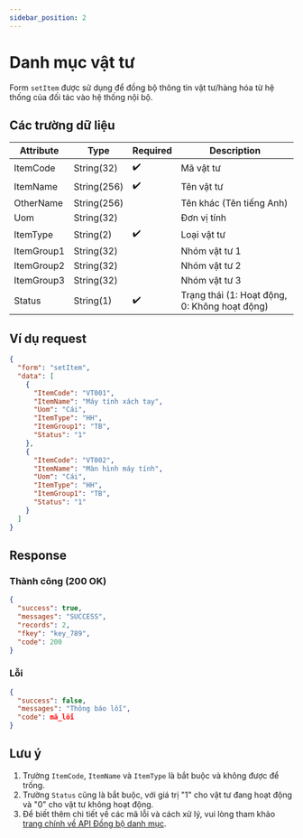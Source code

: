 ```yaml
---
sidebar_position: 2
---
```


# Danh mục vật tư

Form `setItem` được sử dụng để đồng bộ thông tin vật tư/hàng hóa từ hệ thống của đối tác vào hệ thống nội bộ.

## Các trường dữ liệu

| Attribute    | Type        | Required | Description          |
|--------------|-------------|----------|----------------------|
| ItemCode     | String(32)  | ✔️       | Mã vật tư            |
| ItemName     | String(256) | ✔️       | Tên vật tư           |
| OtherName    | String(256) |          | Tên khác (Tên tiếng Anh) |
| Uom          | String(32)  |          | Đơn vị tính          |
| ItemType     | String(2)   | ✔️       | Loại vật tư          |
| ItemGroup1   | String(32)  |          | Nhóm vật tư 1        |
| ItemGroup2   | String(32)  |          | Nhóm vật tư 2        |
| ItemGroup3   | String(32)  |          | Nhóm vật tư 3        |
| Status       | String(1)   | ✔️       | Trạng thái (1: Hoạt động, 0: Không hoạt động) |

## Ví dụ request

```json
{
  "form": "setItem",
  "data": [
    {
      "ItemCode": "VT001",
      "ItemName": "Máy tính xách tay",
      "Uom": "Cái",
      "ItemType": "HH",
      "ItemGroup1": "TB",
      "Status": "1"
    },
    {
      "ItemCode": "VT002",
      "ItemName": "Màn hình máy tính",
      "Uom": "Cái",
      "ItemType": "HH",
      "ItemGroup1": "TB",
      "Status": "1"
    }
  ]
}
```

## Response

### Thành công (200 OK)

```json
{
  "success": true,
  "messages": "SUCCESS",
  "records": 2,
  "fkey": "key_789",
  "code": 200
}
```

### Lỗi

```json
{
  "success": false,
  "messages": "Thông báo lỗi",
  "code": mã_lỗi
}
```

## Lưu ý

1. Trường `ItemCode`, `ItemName` và `ItemType` là bắt buộc và không được để trống.
2. Trường `Status` cũng là bắt buộc, với giá trị "1" cho vật tư đang hoạt động và "0" cho vật tư không hoạt động.
3. Để biết thêm chi tiết về các mã lỗi và cách xử lý, vui lòng tham khảo [trang chính về API Đồng bộ danh mục](../sync-data).